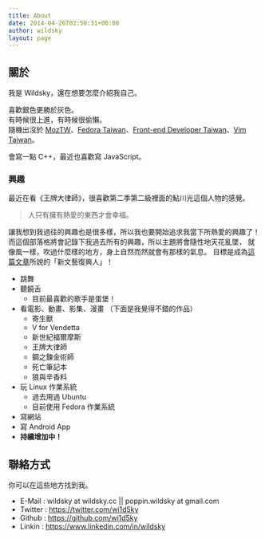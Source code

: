 ```yaml
---
title: About
date: 2014-04-26T02:50:31+00:00
author: wildsky
layout: page
---
```


## 關於

我是 Wildsky，還在想要怎麼介紹我自己。

喜歡銀色更勝於灰色。<br />
有時候很上進，有時候很偷懶。<br />
隨機出沒於 [MozTW](http://moztw.org)、[Fedora Taiwan](http://fedora.linux.org.tw)、[Front-end Developer Taiwan](http://f2e.tw)、[Vim Taiwan](http://vim-tw.github.io)。

會寫一點 C++，最近也喜歡寫 JavaScript。

### 興趣

最近在看《王牌大律師》，很喜歡第二季第二級裡面的鮎川光這個人物的感覺。

> 人只有擁有熱愛的東西才會幸福。

讓我想到我過往的興趣也是很多樣，所以我也要開始追求我當下所熱愛的興趣了！
而這個部落格將會記錄下我過去所有的興趣，所以主題將會隨性地天花亂墜，
就像風一樣，吹過什麼樣的地方，身上自然而然就會有那樣的氣息。
目標是成為[這篇文章](http://www.cheers.com.tw/blog/blogTopic.action?id=458&nid=5161)所說的「新文藝復興人」！

- 跳舞
- 聽饒舌
  - 目前最喜歡的歌手是蛋堡！
- 看電影、動畫、影集、漫畫 （下面是我覺得不錯的作品）
  - 寄生獸
  - V for Vendetta
  - 新世紀福爾摩斯
  - 王牌大律師
  - 鋼之鍊金術師
  - 死亡筆記本
  - 狼與辛香料
- 玩 Linux 作業系統
  - 過去用過 Ubuntu
  - 目前使用 Fedora 作業系統
- 寫網站
- 寫 Android App
- **持續增加中！**

<!-- 經濟學、財務管理、法律、心理學 -->

## 聯絡方式

你可以在這些地方找到我。

- E-Mail : wildsky at wildsky.cc &#124;&#124; poppin.wildsky at gmail.com
- Twitter : <https://twitter.com/wi1d5ky>
- Github : <https://github.com/wi1d5ky>
- Linkin : <https://www.linkedin.com/in/wildsky>

